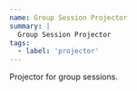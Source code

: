 ```yaml
---
name: Group Session Projector
summary: |
  Group Session Projector
tags:
  - label: 'projector' 
---
```


Projector for group sessions.

<Mermaid />